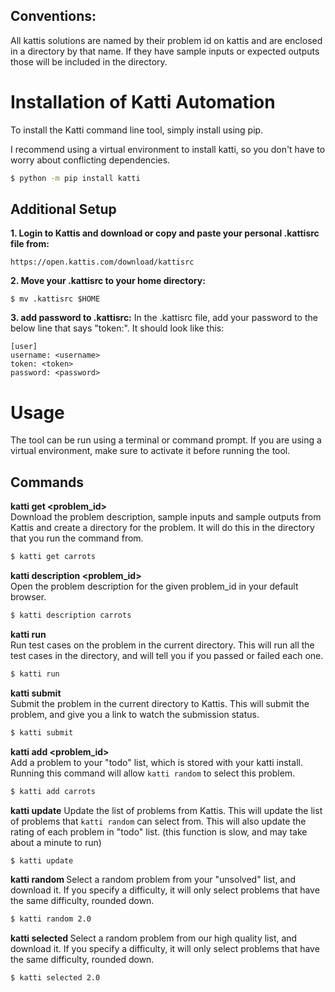 ## Conventions:
All kattis solutions are named by their problem id on kattis and are enclosed in a directory by that name. If they have sample inputs
or expected outputs those will be included in the directory.

# Installation of Katti Automation 

To install the Katti command line tool, simply install using pip.

I recommend using a virtual environment to install katti, so you don't have to worry about conflicting dependencies.

```bash
$ python -m pip install katti
```

## Additional Setup

**1. Login to Kattis and download or copy and paste your personal .kattisrc file from:**
```
https://open.kattis.com/download/kattisrc
```
**2. Move your .kattisrc to your home directory:**
```
$ mv .kattisrc $HOME
```

**3. add password to .kattisrc:**
In the .kattisrc file, add your password to the below line that says "token:". It should look like this:
```
[user]
username: <username>
token: <token>
password: <password>
```
# Usage
The tool can be run using a terminal or command prompt. If you are using a virtual environment, make sure to activate it before running the tool.

## Commands

**katti get <problem_id>**  
Download the problem description, sample inputs and sample outputs from Kattis and create a directory for the problem. It will do this in the directory that you run the command from.
```bash
$ katti get carrots
``` 

**katti description <problem_id>**  
Open the problem description for the given problem_id in your default browser.  
```bash
$ katti description carrots
```

**katti run**  
Run test cases on the problem in the current directory. This will run all the test cases in the directory, and will tell you if you passed or failed each one.  
```bash
$ katti run
```

**katti submit**  
Submit the problem in the current directory to Kattis. This will submit the problem, and give you a link to watch the submission status.
```bash
$ katti submit
```

**katti add <problem_id>**  
Add a problem to your "todo" list, which is stored with your katti install. Running this command will allow `katti random` to select this problem.  
```bash
$ katti add carrots
```

**katti update**
Update the list of problems from Kattis. This will update the list of problems that `katti random` can select from. This will also update the rating of each problem in "todo" list. (this function is slow, and may take about a minute to run) 
```bash
$ katti update
```

**katti random <difficulty>**
Select a random problem from your "unsolved" list, and download it. If you specify a difficulty, it will only select problems that have the same difficulty, rounded down.  
```bash
$ katti random 2.0
```

**katti selected <difficulty>**
Select a random problem from our high quality list, and download it. If you specify a difficulty, it will only select problems that have the same difficulty, rounded down.  
```bash
$ katti selected 2.0
```

